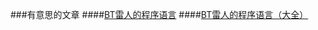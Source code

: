###有意思的文章
####[BT雷人的程序语言](http://coolshell.cn/articles/1142.html)
####[BT雷人的程序语言（大全）](http://coolshell.cn/articles/4458.html)
